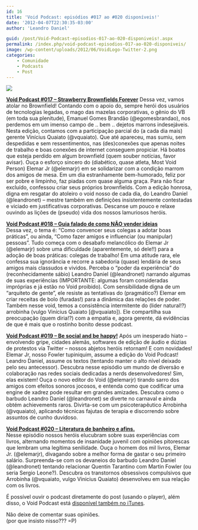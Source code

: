 ```yaml
---
id: 16
title: 'Void Podcast: episódios #017 ao #020 disponíveis!'
date: '2012-04-07T22:30:35-03:00'
author: 'Leandro Daniel'

guid: /post/Void-Podcast-episodios-017-ao-020-disponiveis!.aspx
permalink: /index.php/void-podcast-episodios-017-ao-020-disponiveis/
image: /wp-content/uploads/2012/06/VoidLogo-Twitter-2.png
categories:
    - Comunidade
    - Podcasts
    - Post
---
```


![](http://leandrodaniel.com/pics/VoidBanner.png)

**[Void Podcast #017 – Strawberry Brownfields Forever](http://voidpodcast.com/2012/02/05/void-podcast-017-strawberry-brownfields-forever/)** Dessa vez, vamos atolar no Brownfield! Contando com o apoio do, sempre herói dos usuários de tecnologias legadas, o mago das mazelas corporativas, o gênio do VB (em toda sua plenitude), Emanuel Gomes Brandão (@egomesbrandao), nos perdemos em um imenso campo de .. bem .. dejetos marrons indesejáveis. Nesta edição, contamos com a participação parcial do (a cada dia mais) gerente Vinícius Quaiato (@vquaiato). Que até apareceu, mas sumiu, sem despedidas e sem ressentimentos, nas (des)conexões que apenas noites de trabalho e boas conexões de internet conseguem propiciar. Há boatos que esteja perdido em algum brownfield (quem souber notícias, favor avisar). Ouça o esforço sincero do (diabético, quase atleta, Most Void Person) Elemar Jr (@elemarjr) em se solidarizar com a condição marrom dos amigos de mesa. Em um dia estranhamente bem-humorado, feliz por ser pobre e limpinho, faz piadas com quase alguma graça. Para não ficar excluído, confessou criar seus próprios brownfields. Com a edição honrosa, digna em resgatar do atoleiro o void nosso de cada dia, do Leandro Daniel (@leandronet) – mestre também em definições insistentemente contestadas e viciado em justificativas corporativas. Descanse um pouco e relaxe ouvindo as lições de (pseudo) vida dos nossos lamuriosos heróis.

**[Void Podcast #018 – Guia falado de como NÃO vender ideias](http://voidpodcast.com/2012/02/23/void-podcast-018-guia-falado-de-como-nao-vender-ideias/)**  
Dessa vez, o tema é: “Como convencer seus colegas a adotar boas práticas”, ou ainda, “Como fazer amigos e influenciar (ou manipular) pessoas”. Tudo começa com o desabafo melancólico do Elemar Jr (@elemarjr) sobre uma dificuldade (aparentemente, só dele!!) para a adoção de boas práticas: colegas de trabalho! Em uma atitude rara, ele confessa sua ignorância e recorre a sabedoria (quase) lendária de seus amigos mais classudos e vividos. Perceba o “poder da experiência” do (reconhecidamente sábio) Leandro Daniel (@leandronet) narrando algumas de suas experiências (IMPORTANTE: algumas foram consideradas impróprias e já estão no Void proibido). Com sensibilidade digna de um “arquiteto de gente”, ele resiste as tentativas do (pragmático?) Elemar em criar receitas de bolo (furadas!) para a dinâmica das relações de poder. Também nesse void, temos a consistência intermitente do (lider natural!?) arrobinha (vulgo Vinícius Quaiato \[@vquaiato\]). Ele compartilha sua preocupação (quem diria!?) com a empatia e, agora gerente, dá evidências de que é mais que o rostinho bonito desse podcast.

**[Void Podcast #019 – Be social and be happy!](http://voidpodcast.com/2012/03/17/void-podcast-019-be-social-and-be-happy/)** Após um inesperado hiato – envolvendo gripe, cidades alemãs, softwares de edição de áudio e dúzias de protestos via Twitter – nossos abjetos heróis retornam! E com novidades! Elemar Jr, nosso Fowler tupiniquim, assume a edição do Void Podcast! Leandro Daniel, assume os textos (tentando manter o alto nível deixado pelo seu antecessor). Descubra nesse episódio um mundo de diversão e colaboração nas redes sociais dedicadas a nerds desenvolvedores! Sim, elas existem! Ouça o novo editor do Void (@elemarjr) tirando sarro dos amigos com efeitos sonoros jocosos, e entenda como que codificar uma engine de xadrez pode resultar em grandes amizades. Descubra como o barbudo Leandro Daniel (@leandronet) se diverte no carnaval e ainda obtém achievements raros. Divirta-se com um psicoterapêutico Arrobinha (@vquaiato), aplicando técnicas fajutas de terapia e discorrendo sobre assuntos de cunho duvidoso.

**[Void Podcast #020 – Literatura de banheiro e afins.](http://voidpodcast.com/2012/04/07/void-podcast-020-literatura-de-banheiro-e-afins/)**  
Nesse episódio nossos heróis elucubram sobre suas experiências com livros, alternando momentos de insanidade juvenil com opiniões pitorescas que lembram uma legítima senilidade. Ouça o homem dos mil livros, Elemar Jr. (@elemarjr), divagando sobre a melhor forma de gastar o seu primeiro salário. Surpreenda-se com os devaneios do barbudo Leandro Daniel (@leandronet) tentando relacionar Quentin Tarantino com Martin Fowler (ou seria Sergio Leone?). Descubra os transtornos obsessivos compulsivos que Arrobinha (@vquaiato, vulgo Vinicius Quaiato) desenvolveu em sua relação com os livros.

É possível ouvir o podcast diretamente do post (usando o player), além disso, o Void Podcast está [disponível também no iTunes](http://itunes.apple.com/br/podcast/void-podcast/id443186480).

Não deixe de comentar suas opiniões.  
(por que insisto nisso??? =P)